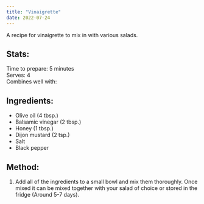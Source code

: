 ```yaml
---
title: "Vinaigrette"
date: 2022-07-24
---
```

A recipe for vinaigrette to mix in with various salads.

## Stats:
Time to prepare: 5 minutes  
Serves: 4  
Combines well with: 

## Ingredients:
- Olive oil (4 tbsp.)
- Balsamic vinegar (2 tbsp.)
- Honey (1 tbsp.)
- Dijon mustard (2 tsp.)
- Salt
- Black pepper

## Method:
1. Add all of the ingredients to a small bowl and mix them thoroughly. Once mixed it can be mixed together with your salad of choice or stored in the fridge (Around 5-7 days).
